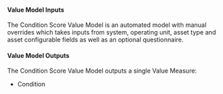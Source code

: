 

#### Value Model Inputs

The Condition Score Value Model is an automated model with manual overrides which takes inputs from system, operating unit, asset type and asset configurable fields as well as an optional questionnaire.

#### Value Model Outputs

The Condition Score Value Model outputs a single Value Measure:
- Condition